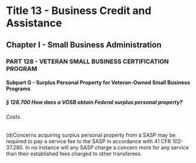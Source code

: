 
# Title 13 - Business Credit and Assistance
## Chapter I - Small Business Administration
### PART 128 - VETERAN SMALL BUSINESS CERTIFICATION PROGRAM
#### Subpart G - Surplus Personal Property for Veteran-Owned Small Business Programs
##### § 128.700 How does a VOSB obtain Federal surplus personal property?
###### Costs.

(d)Concerns acquiring surplus personal property from a SASP may be required to pay a service fee to the SASP in accordance with 41 CFR 102-37.280. In no instance will any SASP charge a concern more for any service than their established fees charged to other transferees.
